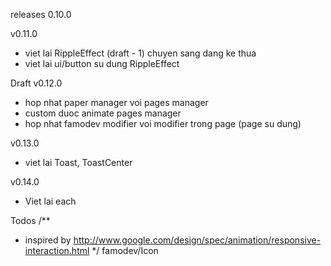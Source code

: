 releases 0.10.0

v0.11.0
- viet lai RippleEffect (draft - 1)
  chuyen sang dang ke thua
- viet lai ui/button su dung RippleEffect

Draft
v0.12.0
- hop nhat paper manager voi pages manager
- custom duoc animate pages manager
- hop nhat famodev modifier voi modifier trong page (page su dung)

v0.13.0
- viet lai Toast, ToastCenter

v0.14.0

- Viet lai each


Todos
/**
 * inspired by http://www.google.com/design/spec/animation/responsive-interaction.html
 */
famodev/Icon
